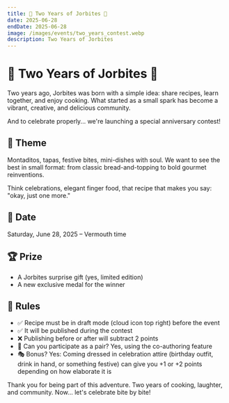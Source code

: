 ```yaml
---
title: 🥂 Two Years of Jorbites 🥂
date: 2025-06-28
endDate: 2025-06-28
image: /images/events/two_years_contest.webp
description: Two Years of Jorbites
---
```


# 🥂 Two Years of Jorbites 🥂

Two years ago, Jorbites was born with a simple idea: share recipes, learn together, and enjoy cooking. What started as a small spark has become a vibrant, creative, and delicious community.

And to celebrate properly... we're launching a special anniversary contest!

## 🧁 Theme

Montaditos, tapas, festive bites, mini-dishes with soul. We want to see the best in small format: from classic bread-and-topping to bold gourmet reinventions.

Think celebrations, elegant finger food, that recipe that makes you say: "okay, just one more."

## 📆 Date

Saturday, June 28, 2025 – Vermouth time

## 🏆 Prize
- A Jorbites surprise gift (yes, limited edition)
- A new exclusive medal for the winner

## 📌 Rules
- ✅ Recipe must be in draft mode (cloud icon top right) before the event
- ✅ It will be published during the contest
- ❌ Publishing before or after will subtract 2 points
- 👫 Can you participate as a pair? Yes, using the co-authoring feature
- 🎭 Bonus? Yes: Coming dressed in celebration attire (birthday outfit, drink in hand, or something festive) can give you +1 or +2 points depending on how elaborate it is

Thank you for being part of this adventure. Two years of cooking, laughter, and community. Now... let's celebrate bite by bite!
